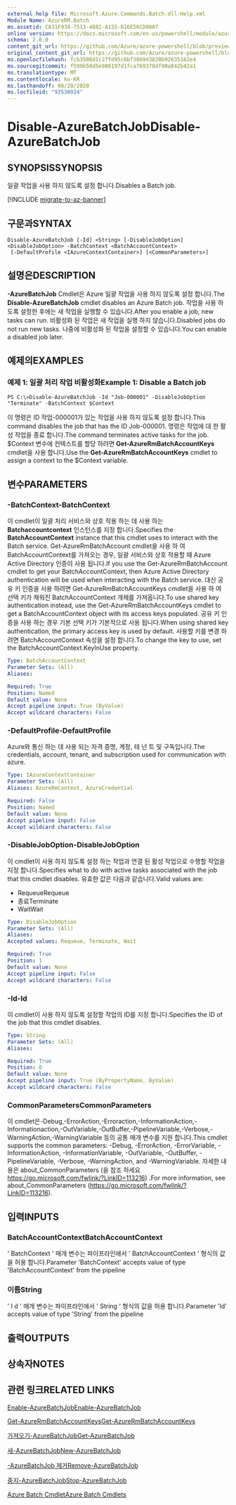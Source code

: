 ```yaml
---
external help file: Microsoft.Azure.Commands.Batch.dll-Help.xml
Module Name: AzureRM.Batch
ms.assetid: C831F934-7513-4882-A155-816E56CD9807
online version: https://docs.microsoft.com/en-us/powershell/module/azurerm.batch/disable-azurebatchjob
schema: 2.0.0
content_git_url: https://github.com/Azure/azure-powershell/blob/preview/src/ResourceManager/AzureBatch/Commands.Batch/help/Disable-AzureBatchJob.md
original_content_git_url: https://github.com/Azure/azure-powershell/blob/preview/src/ResourceManager/AzureBatch/Commands.Batch/help/Disable-AzureBatchJob.md
ms.openlocfilehash: fcb3586d1c27fd95c6bf386943830b92635162e4
ms.sourcegitcommit: f599b50d5e980197d1fca769378df90a842b42a1
ms.translationtype: MT
ms.contentlocale: ko-KR
ms.lasthandoff: 08/20/2020
ms.locfileid: "93538024"
---
```

# <span data-ttu-id="5ffca-101">Disable-AzureBatchJob</span><span class="sxs-lookup"><span data-stu-id="5ffca-101">Disable-AzureBatchJob</span></span>

## <span data-ttu-id="5ffca-102">SYNOPSIS</span><span class="sxs-lookup"><span data-stu-id="5ffca-102">SYNOPSIS</span></span>
<span data-ttu-id="5ffca-103">일괄 작업을 사용 하지 않도록 설정 합니다.</span><span class="sxs-lookup"><span data-stu-id="5ffca-103">Disables a Batch job.</span></span>

[!INCLUDE [migrate-to-az-banner](../../includes/migrate-to-az-banner.md)]

## <span data-ttu-id="5ffca-104">구문과</span><span class="sxs-lookup"><span data-stu-id="5ffca-104">SYNTAX</span></span>

```
Disable-AzureBatchJob [-Id] <String> [-DisableJobOption] <DisableJobOption> -BatchContext <BatchAccountContext>
 [-DefaultProfile <IAzureContextContainer>] [<CommonParameters>]
```

## <span data-ttu-id="5ffca-105">설명은</span><span class="sxs-lookup"><span data-stu-id="5ffca-105">DESCRIPTION</span></span>
<span data-ttu-id="5ffca-106">**-AzureBatchJob** Cmdlet은 Azure 일괄 작업을 사용 하지 않도록 설정 합니다.</span><span class="sxs-lookup"><span data-stu-id="5ffca-106">The **Disable-AzureBatchJob** cmdlet disables an Azure Batch job.</span></span>
<span data-ttu-id="5ffca-107">작업을 사용 하도록 설정한 후에는 새 작업을 실행할 수 있습니다.</span><span class="sxs-lookup"><span data-stu-id="5ffca-107">After you enable a job, new tasks can run.</span></span>
<span data-ttu-id="5ffca-108">비활성화 된 작업은 새 작업을 실행 하지 않습니다.</span><span class="sxs-lookup"><span data-stu-id="5ffca-108">Disabled jobs do not run new tasks.</span></span>
<span data-ttu-id="5ffca-109">나중에 비활성화 된 작업을 설정할 수 있습니다.</span><span class="sxs-lookup"><span data-stu-id="5ffca-109">You can enable a disabled job later.</span></span>

## <span data-ttu-id="5ffca-110">예제의</span><span class="sxs-lookup"><span data-stu-id="5ffca-110">EXAMPLES</span></span>

### <span data-ttu-id="5ffca-111">예제 1: 일괄 처리 작업 비활성화</span><span class="sxs-lookup"><span data-stu-id="5ffca-111">Example 1: Disable a Batch job</span></span>
```
PS C:\>Disable-AzureBatchJob -Id "Job-000001" -DisableJobOption "Terminate" -BatchContext $Context
```

<span data-ttu-id="5ffca-112">이 명령은 ID 작업-000001가 있는 작업을 사용 하지 않도록 설정 합니다.</span><span class="sxs-lookup"><span data-stu-id="5ffca-112">This command disables the job that has the ID Job-000001.</span></span>
<span data-ttu-id="5ffca-113">명령은 작업에 대 한 활성 작업을 종료 합니다.</span><span class="sxs-lookup"><span data-stu-id="5ffca-113">The command terminates active tasks for the job.</span></span>
<span data-ttu-id="5ffca-114">$Context 변수에 컨텍스트를 할당 하려면 **Get-AzureRmBatchAccountKeys** cmdlet을 사용 합니다.</span><span class="sxs-lookup"><span data-stu-id="5ffca-114">Use the **Get-AzureRmBatchAccountKeys** cmdlet to assign a context to the $Context variable.</span></span>

## <span data-ttu-id="5ffca-115">변수</span><span class="sxs-lookup"><span data-stu-id="5ffca-115">PARAMETERS</span></span>

### <span data-ttu-id="5ffca-116">-BatchContext</span><span class="sxs-lookup"><span data-stu-id="5ffca-116">-BatchContext</span></span>
<span data-ttu-id="5ffca-117">이 cmdlet이 일괄 처리 서비스와 상호 작용 하는 데 사용 하는 **Batchaccountcontext** 인스턴스를 지정 합니다.</span><span class="sxs-lookup"><span data-stu-id="5ffca-117">Specifies the **BatchAccountContext** instance that this cmdlet uses to interact with the Batch service.</span></span>
<span data-ttu-id="5ffca-118">Get-AzureRmBatchAccount cmdlet을 사용 하 여 BatchAccountContext를 가져오는 경우, 일괄 서비스와 상호 작용할 때 Azure Active Directory 인증이 사용 됩니다.</span><span class="sxs-lookup"><span data-stu-id="5ffca-118">If you use the Get-AzureRmBatchAccount cmdlet to get your BatchAccountContext, then Azure Active Directory authentication will be used when interacting with the Batch service.</span></span> <span data-ttu-id="5ffca-119">대신 공유 키 인증을 사용 하려면 Get-AzureRmBatchAccountKeys cmdlet을 사용 하 여 선택 키가 채워진 BatchAccountContext 개체를 가져옵니다.</span><span class="sxs-lookup"><span data-stu-id="5ffca-119">To use shared key authentication instead, use the Get-AzureRmBatchAccountKeys cmdlet to get a BatchAccountContext object with its access keys populated.</span></span> <span data-ttu-id="5ffca-120">공유 키 인증을 사용 하는 경우 기본 선택 키가 기본적으로 사용 됩니다.</span><span class="sxs-lookup"><span data-stu-id="5ffca-120">When using shared key authentication, the primary access key is used by default.</span></span> <span data-ttu-id="5ffca-121">사용할 키를 변경 하려면 BatchAccountContext 속성을 설정 합니다.</span><span class="sxs-lookup"><span data-stu-id="5ffca-121">To change the key to use, set the BatchAccountContext.KeyInUse property.</span></span>

```yaml
Type: BatchAccountContext
Parameter Sets: (All)
Aliases: 

Required: True
Position: Named
Default value: None
Accept pipeline input: True (ByValue)
Accept wildcard characters: False
```

### <span data-ttu-id="5ffca-122">-DefaultProfile</span><span class="sxs-lookup"><span data-stu-id="5ffca-122">-DefaultProfile</span></span>
<span data-ttu-id="5ffca-123">Azure와 통신 하는 데 사용 되는 자격 증명, 계정, 테 넌 트 및 구독입니다.</span><span class="sxs-lookup"><span data-stu-id="5ffca-123">The credentials, account, tenant, and subscription used for communication with azure.</span></span>

```yaml
Type: IAzureContextContainer
Parameter Sets: (All)
Aliases: AzureRmContext, AzureCredential

Required: False
Position: Named
Default value: None
Accept pipeline input: False
Accept wildcard characters: False
```

### <span data-ttu-id="5ffca-124">-DisableJobOption</span><span class="sxs-lookup"><span data-stu-id="5ffca-124">-DisableJobOption</span></span>
<span data-ttu-id="5ffca-125">이 cmdlet이 사용 하지 않도록 설정 하는 작업과 연결 된 활성 작업으로 수행할 작업을 지정 합니다.</span><span class="sxs-lookup"><span data-stu-id="5ffca-125">Specifies what to do with active tasks associated with the job that this cmdlet disables.</span></span>
<span data-ttu-id="5ffca-126">유효한 값은 다음과 같습니다.</span><span class="sxs-lookup"><span data-stu-id="5ffca-126">Valid values are:</span></span> 

- <span data-ttu-id="5ffca-127">Requeue</span><span class="sxs-lookup"><span data-stu-id="5ffca-127">Requeue</span></span> 
- <span data-ttu-id="5ffca-128">종료</span><span class="sxs-lookup"><span data-stu-id="5ffca-128">Terminate</span></span> 
- <span data-ttu-id="5ffca-129">Wait</span><span class="sxs-lookup"><span data-stu-id="5ffca-129">Wait</span></span>

```yaml
Type: DisableJobOption
Parameter Sets: (All)
Aliases: 
Accepted values: Requeue, Terminate, Wait

Required: True
Position: 1
Default value: None
Accept pipeline input: False
Accept wildcard characters: False
```

### <span data-ttu-id="5ffca-130">-Id</span><span class="sxs-lookup"><span data-stu-id="5ffca-130">-Id</span></span>
<span data-ttu-id="5ffca-131">이 cmdlet이 사용 하지 않도록 설정할 작업의 ID를 지정 합니다.</span><span class="sxs-lookup"><span data-stu-id="5ffca-131">Specifies the ID of the job that this cmdlet disables.</span></span>

```yaml
Type: String
Parameter Sets: (All)
Aliases: 

Required: True
Position: 0
Default value: None
Accept pipeline input: True (ByPropertyName, ByValue)
Accept wildcard characters: False
```

### <span data-ttu-id="5ffca-132">CommonParameters</span><span class="sxs-lookup"><span data-stu-id="5ffca-132">CommonParameters</span></span>
<span data-ttu-id="5ffca-133">이 cmdlet은-Debug,-ErrorAction,-Erroraction,-InformationAction,-Informationaction,-OutVariable,-OutBuffer,-PipelineVariable,-Verbose,-WarningAction,-WarningVariable 등의 공통 매개 변수를 지원 합니다.</span><span class="sxs-lookup"><span data-stu-id="5ffca-133">This cmdlet supports the common parameters: -Debug, -ErrorAction, -ErrorVariable, -InformationAction, -InformationVariable, -OutVariable, -OutBuffer, -PipelineVariable, -Verbose, -WarningAction, and -WarningVariable.</span></span> <span data-ttu-id="5ffca-134">자세한 내용은 about_CommonParameters (을 참조 하세요 https://go.microsoft.com/fwlink/?LinkID=113216) .</span><span class="sxs-lookup"><span data-stu-id="5ffca-134">For more information, see about_CommonParameters (https://go.microsoft.com/fwlink/?LinkID=113216).</span></span>

## <span data-ttu-id="5ffca-135">입력</span><span class="sxs-lookup"><span data-stu-id="5ffca-135">INPUTS</span></span>

### <span data-ttu-id="5ffca-136">BatchAccountContext</span><span class="sxs-lookup"><span data-stu-id="5ffca-136">BatchAccountContext</span></span>
<span data-ttu-id="5ffca-137">' BatchContext ' 매개 변수는 파이프라인에서 ' BatchAccountContext ' 형식의 값을 허용 합니다.</span><span class="sxs-lookup"><span data-stu-id="5ffca-137">Parameter 'BatchContext' accepts value of type 'BatchAccountContext' from the pipeline</span></span>

### <span data-ttu-id="5ffca-138">이름</span><span class="sxs-lookup"><span data-stu-id="5ffca-138">String</span></span>
<span data-ttu-id="5ffca-139">' I d ' 매개 변수는 파이프라인에서 ' String ' 형식의 값을 허용 합니다.</span><span class="sxs-lookup"><span data-stu-id="5ffca-139">Parameter 'Id' accepts value of type 'String' from the pipeline</span></span>

## <span data-ttu-id="5ffca-140">출력</span><span class="sxs-lookup"><span data-stu-id="5ffca-140">OUTPUTS</span></span>

## <span data-ttu-id="5ffca-141">상속자</span><span class="sxs-lookup"><span data-stu-id="5ffca-141">NOTES</span></span>

## <span data-ttu-id="5ffca-142">관련 링크</span><span class="sxs-lookup"><span data-stu-id="5ffca-142">RELATED LINKS</span></span>

[<span data-ttu-id="5ffca-143">Enable-AzureBatchJob</span><span class="sxs-lookup"><span data-stu-id="5ffca-143">Enable-AzureBatchJob</span></span>](./Enable-AzureBatchJob.md)

[<span data-ttu-id="5ffca-144">Get-AzureRmBatchAccountKeys</span><span class="sxs-lookup"><span data-stu-id="5ffca-144">Get-AzureRmBatchAccountKeys</span></span>](./Get-AzureRmBatchAccountKeys.md)

[<span data-ttu-id="5ffca-145">가져오기-AzureBatchJob</span><span class="sxs-lookup"><span data-stu-id="5ffca-145">Get-AzureBatchJob</span></span>](./Get-AzureBatchJob.md)

[<span data-ttu-id="5ffca-146">새-AzureBatchJob</span><span class="sxs-lookup"><span data-stu-id="5ffca-146">New-AzureBatchJob</span></span>](./New-AzureBatchJob.md)

[<span data-ttu-id="5ffca-147">-AzureBatchJob 제거</span><span class="sxs-lookup"><span data-stu-id="5ffca-147">Remove-AzureBatchJob</span></span>](./Remove-AzureBatchJob.md)

[<span data-ttu-id="5ffca-148">중지-AzureBatchJob</span><span class="sxs-lookup"><span data-stu-id="5ffca-148">Stop-AzureBatchJob</span></span>](./Stop-AzureBatchJob.md)

[<span data-ttu-id="5ffca-149">Azure Batch Cmdlet</span><span class="sxs-lookup"><span data-stu-id="5ffca-149">Azure Batch Cmdlets</span></span>](./AzureRM.Batch.md)


